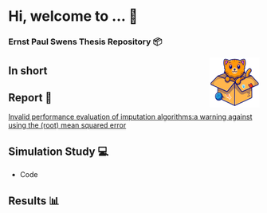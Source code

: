 # Hi, welcome to ... :wave:
### Ernst Paul Swens Thesis Repository :package:

<img align="right" width="100" height="100" src="img.png">

## In short 

## Report :notebook:
[Invalid performance evaluation of imputation algorithms:a warning against using the (root) mean squared error](https://www.overleaf.com/3149819198ytfdhydsvcrp)

## Simulation Study :computer: 
* Code 

## Results :bar_chart: 
